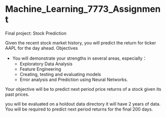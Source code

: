 # Machine_Learning_7773_Assignment
Final project: Stock Prediction

Given the recent stock market history, you will predict the return for ticker AAPL for the day ahead.
Objectives
- You will demonstrate your strengths in several areas, especially：
   - Exploratory Data Analysis
   - Feature Engineering
   - Creating, testing and evaluating models
   - Error analysis and Prediction using Neural Networks.

Your objective will be to predict next period price returns of a
stock given its past prices.

you will be evaluated on a holdout data directory it will have 2 years of data. You will be required to predict next period
returns for the final 200 days.
